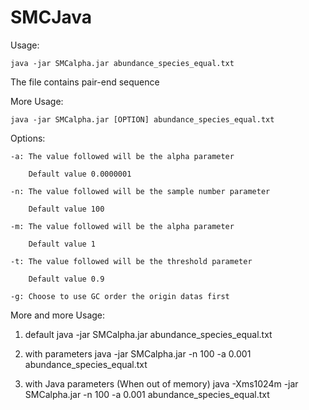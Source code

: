 # SMCJava

Usage: 

	java -jar SMCalpha.jar abundance_species_equal.txt
	
The file contains pair-end sequence

More Usage: 

	java -jar SMCalpha.jar [OPTION] abundance_species_equal.txt
	
Options:

	-a:	The value followed will be the alpha parameter
	
	   	Default value 0.0000001
	   	
	-n:	The value followed will be the sample number parameter
	
	   	Default value 100
	   	
	-m:	The value followed will be the alpha parameter
	
	   	Default value 1
	   	
	-t:	The value followed will be the threshold parameter
	
	   	Default value 0.9
	   	
	-g:	Choose to use GC order the origin datas first
	
More and more Usage:

1. default
java -jar SMCalpha.jar abundance_species_equal.txt

2. with parameters
java -jar SMCalpha.jar -n 100 -a 0.001 abundance_species_equal.txt

3. with Java parameters (When out of memory)
java -Xms1024m -jar SMCalpha.jar -n 100 -a 0.001 abundance_species_equal.txt


